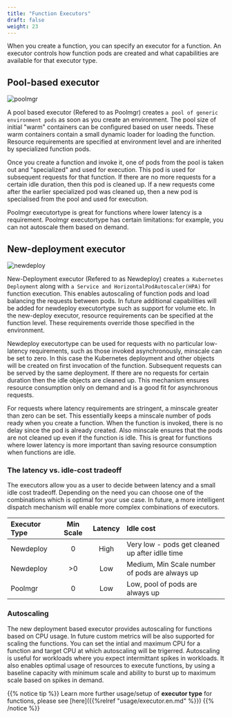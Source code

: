 ```yaml
---
title: "Function Executors"
draft: false
weight: 23
---
```


When you create a function, you can specify an executor for a function. An executor controls how function pods are created and what capabilities are available for that executor type.

## Pool-based executor

![poolmgr](../images/fission.svg)

A pool based executor (Refered to as Poolmgr) creates `a pool of generic environment pods` as soon as you create an environment. The pool size of initial "warm" containers can be configured based on user needs. These warm containers contain a small dynamic loader for loading the function. Resource requirements are specified at environment level and are inherited by specialized function pods.

Once you create a function and invoke it, one of pods from the pool is taken out and "specialized" and used for execution. This pod is used for subsequent requests for that function. If there are no more requests for a certain idle duration, then this pod is cleaned up. If a new requests come after the earlier specialized pod was cleaned up, then a new pod is specialised from the pool and used for execution.

Poolmgr executortype is great for functions where lower latency is a requirement. Poolmgr executortype has certain limitations: for example, you can not autoscale them based on demand.

## New-deployment executor

![newdeploy](../images/newdeploy.svg)

New-Deployment executor (Refered to as Newdeploy) creates `a Kubernetes Deployment` along with `a Service and HorizontalPodAutoscaler(HPA)` for function execution. This enables autoscaling of function pods and load balancing the requests between pods. In future additional capabilities will be added for newdeploy executortype such as support for volume etc.  In the new-deploy executor, resource requirements can be specified at the function level. These requirements override those specified in the environment.

Newdeploy executortype can be used for requests with no particular low-latency requirements, such as those invoked asynchronously, minscale can be set to zero. In this case the Kubernetes deployment and other objects will be created on first invocation of the function. Subsequent requests can be served by the same deployment. If there are no requests for certain duration then the idle objects are cleaned up. This mechanism ensures resource consumption only on demand and is a good fit for asynchronous requests.

For requests where latency requirements are stringent, a minscale  greater than zero can be set. This essentially keeps a minscale number of pods ready when you create a function. When the function is invoked, there is no delay since the pod is already created. Also minscale ensures that the pods are not cleaned up even if the function is idle. This is great for functions where lower latency is more important than saving resource consumption when functions are idle.

### The latency vs. idle-cost tradeoff

The executors allow you as a user to decide between latency and a small idle cost tradeoff. Depending on the need you can choose one of the combinations which is optimal for your use case. In future, a more intelligent dispatch mechanism will enable more complex combinations of executors.

| Executor Type | Min Scale| Latency | Idle cost |
|:---------|:---------:|:---------:|:---------|
|Newdeploy|0|High|Very low - pods get cleaned up after idlle time|
|Newdeploy|>0|Low|Medium, Min Scale number of pods are always up|
|Poolmgr|0|Low|Low, pool of pods are always up|

### Autoscaling

The new deployment based executor provides autoscaling for functions based on CPU usage. In future custom metrics will be also supported for scaling the functions. You can set the intial and maximum CPU for a function and target CPU at which autoscaling will be trigerred. Autoscaling is useful for workloads where you expect intermittant spikes in workloads. It also enables optimal usage of resources to execute functions, by using a baseline capacity with minimum scale and ability to burst up to maximum scale based on spikes in demand.

{{% notice tip %}}
Learn more further usage/setup of **executor type** for functions, please see [here]({{%relref "usage/executor.en.md" %}})
{{% /notice %}}
